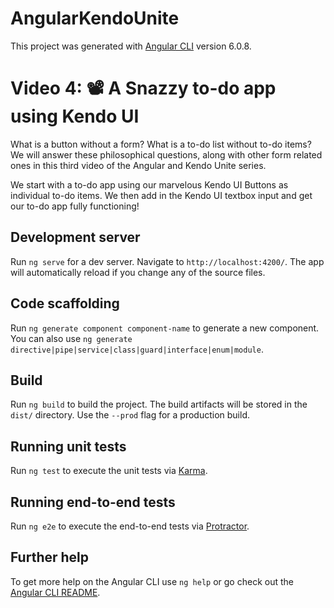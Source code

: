 # AngularKendoUnite

This project was generated with [Angular CLI](https://github.com/angular/angular-cli) version 6.0.8.


# Video 4: 📽️ A Snazzy to-do app using Kendo UI 

What is a button without a form? What is a to-do list without to-do items? We will answer these philosophical questions, along with other form related ones in this third video of the Angular and Kendo Unite series.

We start with a to-do app using our marvelous Kendo UI Buttons as individual to-do items. We then add in the Kendo UI textbox input and get our to-do app fully functioning! 

## Development server

Run `ng serve` for a dev server. Navigate to `http://localhost:4200/`. The app will automatically reload if you change any of the source files.

## Code scaffolding

Run `ng generate component component-name` to generate a new component. You can also use `ng generate directive|pipe|service|class|guard|interface|enum|module`.

## Build

Run `ng build` to build the project. The build artifacts will be stored in the `dist/` directory. Use the `--prod` flag for a production build.

## Running unit tests

Run `ng test` to execute the unit tests via [Karma](https://karma-runner.github.io).

## Running end-to-end tests

Run `ng e2e` to execute the end-to-end tests via [Protractor](http://www.protractortest.org/).

## Further help

To get more help on the Angular CLI use `ng help` or go check out the [Angular CLI README](https://github.com/angular/angular-cli/blob/master/README.md).
